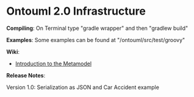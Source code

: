 # Ontouml 2.0 Infrastructure

**Compiling**: On Terminal type "gradle wrapper" and then "gradlew build"

**Examples**: Some examples can be found at "/ontouml/src/test/groovy"

**Wiki**: 

- [Introduction to the Metamodel](https://github.com/johnguerson/groovy-ontouml2/wiki/Metamodel-Overview)

**Release Notes**:

Version 1.0: Serialization as JSON and Car Accident example
